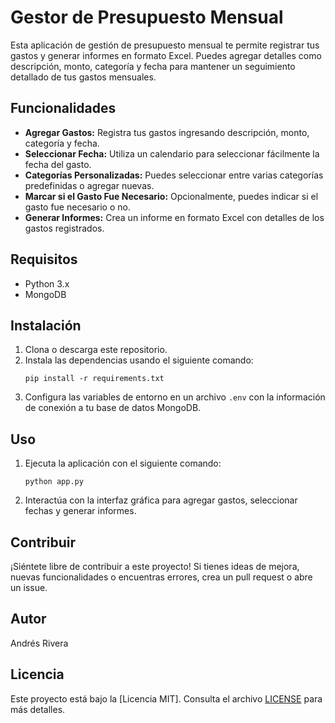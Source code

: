 # Gestor de Presupuesto Mensual

Esta aplicación de gestión de presupuesto mensual te permite registrar tus gastos y generar informes en formato Excel. Puedes agregar detalles como descripción, monto, categoría y fecha para mantener un seguimiento detallado de tus gastos mensuales.

## Funcionalidades

- **Agregar Gastos:** Registra tus gastos ingresando descripción, monto, categoría y fecha.
- **Seleccionar Fecha:** Utiliza un calendario para seleccionar fácilmente la fecha del gasto.
- **Categorías Personalizadas:** Puedes seleccionar entre varias categorías predefinidas o agregar nuevas.
- **Marcar si el Gasto Fue Necesario:** Opcionalmente, puedes indicar si el gasto fue necesario o no.
- **Generar Informes:** Crea un informe en formato Excel con detalles de los gastos registrados.

## Requisitos

- Python 3.x
- MongoDB

## Instalación

1. Clona o descarga este repositorio.
2. Instala las dependencias usando el siguiente comando:
    ```
    pip install -r requirements.txt
    ```
3. Configura las variables de entorno en un archivo `.env` con la información de conexión a tu base de datos MongoDB.

## Uso

1. Ejecuta la aplicación con el siguiente comando:
    ```
    python app.py
    ```
2. Interactúa con la interfaz gráfica para agregar gastos, seleccionar fechas y generar informes.

## Contribuir

¡Siéntete libre de contribuir a este proyecto! Si tienes ideas de mejora, nuevas funcionalidades o encuentras errores, crea un pull request o abre un issue.

## Autor

Andrés Rivera

## Licencia

Este proyecto está bajo la [Licencia MIT]. Consulta el archivo [LICENSE](LICENSE.md) para más detalles.
